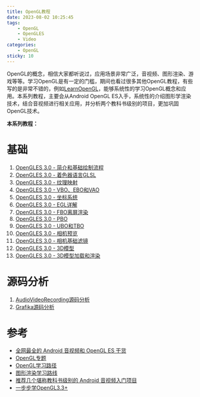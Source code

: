 ```yaml
---
title: OpenGL教程
date: 2023-08-02 10:25:45
tags:
    - OpenGL
    - OpenGLES
    - Video
categories:
    - OpenGL
sticky: 10
---
```

OpenGL的概念，相信大家都听说过，应用场景非常广泛，音视频、图形渲染、游戏等等。学习OpenGL是有一定的门槛，期间也看过很多其他OpenGL教程，有些写的是非常不错的，例如[LearnOpenGL](https://learnopengl.com/)，能够系统性的学习OpenGL概念和应用。本系列教程，主要会从Android OpenGL ES入手，系统性的介绍图形学渲染技术，结合音视频进行相关应用，并分析两个教科书级别的项目，更加巩固OpenGL技术。
<!--more-->
**本系列教程：**
# 基础
1. [OpenGLES 3.0 - 简介和基础绘制流程](/2023/08/02/OpenGL-Intro/)
2. [OpenGLES 3.0 - 着色器语言GLSL](/2023/09/27/OpenGL-GLSL/)
3. [OpenGLES 3.0 - 纹理映射](/2023/10/08/OpenGL-TextureMap/)
4. [OpenGLES 3.0 - VBO、EBO和VAO](/2023/10/09/OpenGL-TextureBuffer/)
5. [OpenGLES 3.0 - 坐标系统](/2023/10/10/OpenGL-Coordinate/)
6. [OpenGLES 3.0 - EGL详解](/2023/10/17/OpenGL-EGL/)
7. [OpenGLES 3.0 - FBO离屏渲染](/2023/10/18/OpenGL-FBO/)
8. [OpenGLES 3.0 - PBO](/2023/10/23/OpenGL-PBO/)
9. [OpenGLES 3.0 - UBO和TBO](/2023/10/27/OpenGL-UBO-TBO/)
10. [OpenGLES 3.0 - 相机预览](/2023/10/28/OpenGL-CameraPreview/)
11. [OpenGLES 3.0 - 相机基础滤镜](/2023/10/28/OpenGL-CameraFilter/)
12. [OpenGLES 3.0 - 3D模型](/2023/11/11/OpenGL-3DModel/)
13. [OpenGLES 3.0 - 3D模型加载和渲染](/2023/11/12/OpenGL-Load3DModel/)

# 源码分析
1. [AudioVideoRecording源码分析](/2023/11/14/OpenGL-AudioVideoRecording/)
2. [Grafika源码分析](/2023/11/15/OpenGL-Grafika/)

# 参考
- [全网最全的 Android 音视频和 OpenGL ES 干货](https://mp.weixin.qq.com/s/26BywT1MbM20zybeWD12mw)
- [OpenGL专题](https://mp.weixin.qq.com/mp/appmsgalbum?__biz=MzA4MjU1MDk3Ng==&action=getalbum&album_id=1337181710408302593&scene=173&from_msgid=2451526136&from_itemidx=1&count=3&nolastread=1#wechat_redirect)
- [OpenGL学习路径](https://cstsinghua.github.io/2018/07/12/openGL%E5%AD%A6%E4%B9%A0%E8%B7%AF%E5%BE%84/)
- [图形渲染学习路线](https://zhuanlan.zhihu.com/p/553509106)
- [推荐几个堪称教科书级别的 Android 音视频入门项目](https://glumes.com/android-av-beginner-resource/)
- [一步步学OpenGL3.3+](https://www.zhihu.com/column/c_1375900139991678976)